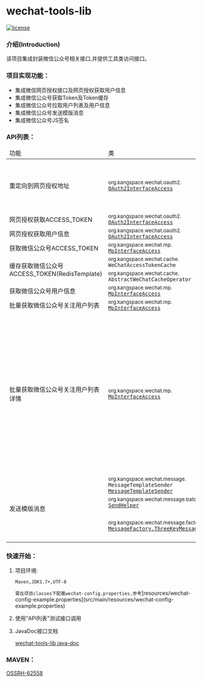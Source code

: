 # wechat-tools-lib
[![license](https://img.shields.io/github/license/KangSpace/wechat-tools-lib)](https://www.gnu.org/licenses/gpl-3.0.en.html)
### 介绍(Introduction)
该项目集成封装微信公众号相关接口,并提供工具类访问接口。

### 项目实现功能：  
* 集成微信网页授权接口及网页授权获取用户信息
* 集成微信公众号获取Token及Token缓存
* 集成微信公众号拉取用户列表及用户信息
* 集成微信公众号发送模版消息
* 集成微信公众号JS签名

### API列表：
<table style="table-layout:fixed;text-align:left;">
    <thead>
        <tr><td>功能</td><td>类</td><td>方法</td><td>用法</td></tr>
    </thead>
    <tbody style="">
        <tr>
            <td rowspan="2">重定向到网页授权地址</td>
            <td rowspan="2">
                <small>org.kangspace.wechat.oauth2.</small><br>
                <a href="doc/javadoc/org/kangspace/wechat/oauth2/OAuth2InterfaceAccess.html"><code>OAuth2InterfaceAccess</code></a>
            </td>
            <td>
                <small>void </small>
                <code>redirectToAuthorizeUrl</code><br>
                <small><code>(String appId, String redirectURI, String param, HttpServletRequest request, HttpServletResponse response)</code>
                </code></small>
            </td>
            <td>
                <small>
                <code>oAth2InterfaceAccess.redirectToAuthorizeUrl(appId,url,state,request,response)</code>
                </small>
            </td>
        </tr>
        <tr>
            <td>
                <small>void </small>
                <code>redirectToAuthorizeUrl</code><br>
                <small>
                <code>(String appId,String redirectURI, String param, WeChatConfig.OAth2Scope scope, HttpServletRequest request, HttpServletResponse response)</code>
                </small>
            </td>    
            <td><small>
                <code>oAth2InterfaceAccess.redirectToAuthorizeUrl(appId,redirectURI,param, WeChatConfig.OAth2Scope.SNSAPI_BASE,request,response)</code>
                </small>
            </td>
        </tr>
        <tr>
            <td>网页授权获取ACCESS_TOKEN</td>
            <td><small>org.kangspace.wechat.oauth2.</small><br>
                <a href="doc/javadoc/org/kangspace/wechat/oauth2/OAuth2InterfaceAccess.html"><code>OAuth2InterfaceAccess</code></a>
            </td>
            <td><small>OAuth2AccessTokenReturnBean </small><code>getAccessToken(String code)</code></td>
            <td><small><code>oAth2InterfaceAccess.getAccessToken("codexxx")</code></small></td>
        </tr>
        <tr>
            <td>网页授权获取用户信息</td>
            <td><small>org.kangspace.wechat.oauth2.</small><br>
                <a href="doc/javadoc/org/kangspace/wechat/oauth2/OAuth2InterfaceAccess.html"><code>OAuth2InterfaceAccess</code></a>
            </td>
            <td><small>OAuth2UserInfoReturnBean</small><code>getUserInfo(String accessToken,String openId,Lang lang)</code></td>
            <td><small><code>oAth2InterfaceAccess.getUserInfo(accessToken,openId, Lang.ZH_CN)</code></small></td>
        </tr>
        <tr>
            <td>获取微信公众号ACCESS_TOKEN</td>
            <td><small>org.kangspace.wechat.mp.</small><br>
                <a href="doc/javadoc/org/kangspace/wechat/mp/MpInterfaceAccess.html"><code>MpInterfaceAccess</code></a>
            </td>
            <td><small>AccessTokenReturnBean</small><code>getAccessToken(String appId)</code></td>
            <td><small><code>new MpInterfaceAccess().getAccessToken(appId)</code></small></td>
        </tr>
        <tr>
            <td rowspan=2>缓存获取微信公众号ACCESS_TOKEN(RedisTemplate)</td>
            <td><small>org.kangspace.wechat.cache.</small><br>
                <code>WeChatAccessTokenCache</code></td>
            <td><small>String</small><code>get(String appId,String key)</code></td>
            <td><small><code>new WeChatAccessTokenCache().getAccessToken(appId,"access_token")</code></small></td>
        </tr>
        <tr>
            <td><small>org.kangspace.wechat.cache.</small><br>
                <code>AbstractWeChatCacheOperator</code></td>
            <td><small>T</small><code>get(String appId,String key)</code></td>
            <td>实现抽象方法以控制缓存的操作</td>
        </tr>
        <tr>
            <td>获取微信公众号用户信息</td>
            <td><small>org.kangspace.wechat.mp.</small><br>
                <a href="doc/javadoc/org/kangspace/wechat/mp/MpInterfaceAccess.html"><code>MpInterfaceAccess</code></a>
            </td>
            <td><small>MpUserBasicInfoReturnBean</small><code>getUserInfo(String accessToken,String openId)</code></td>
            <td><small><code>new MpInterfaceAccess().getUserInfo("accessToken","openId")</code></small></td>
        </tr>
        <tr>
            <td>批量获取微信公众号关注用户列表</td>
            <td><small>org.kangspace.wechat.mp.</small><br>
                <a href="doc/javadoc/org/kangspace/wechat/mp/MpInterfaceAccess.html"><code>MpInterfaceAccess</code></a>
            </td>
            <td><small>MpUserListReturnBean</small><code>getUserList(String accessToken, String nextOpenId)</code></td>
            <td><small><code>new MpInterfaceAccess().getUserList("accessToken","nextOpenId")</code></small></td>
        </tr>
        <tr>
            <td>批量获取微信公众号关注用户列表详情</td>
            <td><small>org.kangspace.wechat.mp.</small><br>
                <a href="doc/javadoc/org/kangspace/wechat/mp/MpInterfaceAccess.html"><code>MpInterfaceAccess</code></a>
            </td>
            <td><small></small><code>getMpUserListBatch(String appId, String accessToken, String nextOpenId, Consumer<List<MpUserBasicInfoReturnBean>> consumer, Function<String,String> retrieveTokenFn)</code></td>
            <td><small><pre><code>new MpInterfaceAccess().interfaceAccess.getMpUserListBatch(appId, accessToken, nextOpenId,
                                                                     new Consumer<List<MpUserBasicInfoReturnBean>>() {
                                                                         @Override
                                                                         public void accept(List<MpUserBasicInfoReturnBean> mpUserInfos) {
                                                                             for (MpUserBasicInfoReturnBean t : mpUserInfos) {
                                                                                 System.out.println("\t" + t.toString());
                                                                                 cntNum[0]++;
                                                                             }
                                                                             System.out.println();
                                                                         }
                                                                     }, new Function<String, String>() {
                                                                         @Override
                                                                         public String apply(String t) {
                                                                             return getAccessToken(t, true);
                                                                         }
                                                                     })</code></pre></small></td>
        </tr>
        <tr>
            <td rowspan=3>发送模版消息</td>
            <td><small>org.kangspace.wechat.message.</small><br>
                <code>MessageTemplateSender</code>
                <a href="doc/javadoc/org/kangspace/wechat/message/MessageTemplateSender.html"><code>MessageTemplateSender</code></a>
            </td>
            <td><small>WeChatReturnBean </small><code>send(MessageBean messageBean, String accessToken)</code></td>
            <td><small><code>WeChatReturnBean returnBean = sender.send(messageBean, "accessToken");</code></small></td>
        </tr>
        <tr>
            <td><small>org.kangspace.wechat.message.batch.</small><br>
                <a href="doc/javadoc/org/kangspace/wechat/message/batch/SendHelper.html"><code>SendHelper</code></a>
            </td>
            <td><small>ForkJoinTask<Boolean> </small><code>send(String appId, SendObject obj, Function<String,String> reGetToken)</code></td>
            <td><small><code>SendHelper.send(appId,message,(t)-> wxAccessTokenCache.refreshByAppId(appId))</code></small></td>
        </tr>
        <tr>
            <td><small>org.kangspace.wechat.message.factory</small><br>
                <a href="doc/javadoc/org/kangspace/wechat/message/factory/MessageFactory.ThreeKeyMessageFactory.html"><code>MessageFactory.ThreeKeyMessageFactory</code></a>
            </td>
            <td><small>SendHelper.SendObject </small><code>get(String appId, String accessToken, String templateId, String openId, String key1Val, String key2Val, MessageBean.Miniprogram miniprogram)</code></td>
            <td>--</td>
        </tr>
    </tbody>
</table>

### 快速开始：
1. 项目环境:
   <p><code>Maven,JDK1.7+,UTF-8</code></p>
   <code>需在项目classes下配置wechat-config.properties,参考</code>[resources/wechat-config-example.properties](src/main/resources/wechat-config-example.properties)
   
2. 使用"API列表"测试接口调用

3. JavaDoc接口文档

   [wechat-tools-lib java-doc](https://kangspace.github.io/wechat-tools-lib/doc/javadoc/)

### MAVEN：

[OSSRH-62558](https://issues.sonatype.org/browse/OSSRH-62558)